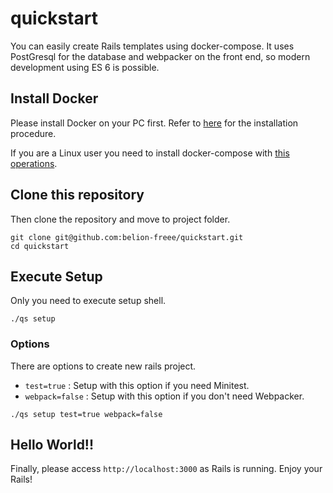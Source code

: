 # quickstart
You can easily create Rails templates using docker-compose.
It uses PostGresql for the database and webpacker on the front end, so modern development using ES 6 is possible.

## Install Docker
Please install Docker on your PC first.
Refer to [here](https://docs.docker.com/install/) for the installation procedure.

If you are a Linux user you need to install docker-compose with [this operations](https://docs.docker.com/compose/install/#install-compose).

## Clone this repository
Then clone the repository and move to project folder.

```
git clone git@github.com:belion-freee/quickstart.git
cd quickstart
```

## Execute Setup
Only you need to execute setup shell.

```
./qs setup
```

### Options
There are options to create new rails project.

- `test=true` : Setup with this option if you need Minitest.
- `webpack=false` : Setup with this option if you don't need Webpacker.

```
./qs setup test=true webpack=false
```

## Hello World!!
Finally, please access `http://localhost:3000` as Rails is running.
Enjoy your Rails!
